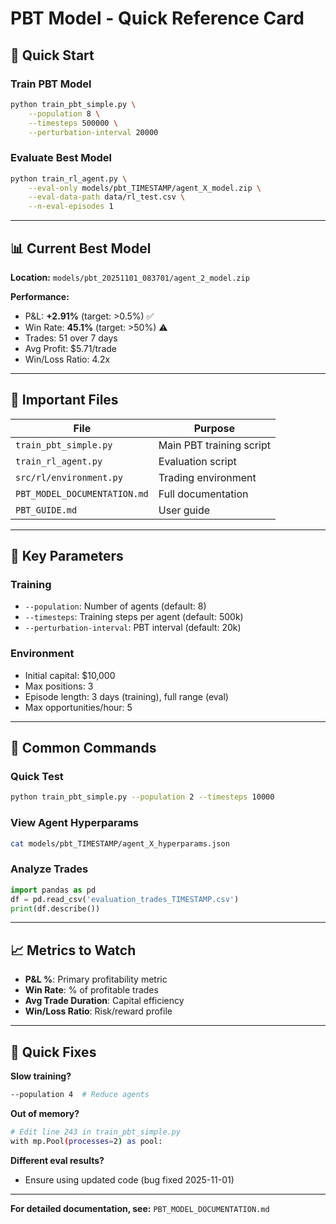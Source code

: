 # PBT Model - Quick Reference Card

## 🚀 Quick Start

### Train PBT Model
```bash
python train_pbt_simple.py \
    --population 8 \
    --timesteps 500000 \
    --perturbation-interval 20000
```

### Evaluate Best Model
```bash
python train_rl_agent.py \
    --eval-only models/pbt_TIMESTAMP/agent_X_model.zip \
    --eval-data-path data/rl_test.csv \
    --n-eval-episodes 1
```

---

## 📊 Current Best Model

**Location:** `models/pbt_20251101_083701/agent_2_model.zip`

**Performance:**
- P&L: **+2.91%** (target: >0.5%) ✅
- Win Rate: **45.1%** (target: >50%) ⚠️
- Trades: 51 over 7 days
- Avg Profit: $5.71/trade
- Win/Loss Ratio: 4.2x

---

## 📁 Important Files

| File | Purpose |
|------|---------|
| `train_pbt_simple.py` | Main PBT training script |
| `train_rl_agent.py` | Evaluation script |
| `src/rl/environment.py` | Trading environment |
| `PBT_MODEL_DOCUMENTATION.md` | Full documentation |
| `PBT_GUIDE.md` | User guide |

---

## 🎯 Key Parameters

### Training
- `--population`: Number of agents (default: 8)
- `--timesteps`: Training steps per agent (default: 500k)
- `--perturbation-interval`: PBT interval (default: 20k)

### Environment
- Initial capital: $10,000
- Max positions: 3
- Episode length: 3 days (training), full range (eval)
- Max opportunities/hour: 5

---

## 🔧 Common Commands

### Quick Test
```bash
python train_pbt_simple.py --population 2 --timesteps 10000
```

### View Agent Hyperparams
```bash
cat models/pbt_TIMESTAMP/agent_X_hyperparams.json
```

### Analyze Trades
```python
import pandas as pd
df = pd.read_csv('evaluation_trades_TIMESTAMP.csv')
print(df.describe())
```

---

## 📈 Metrics to Watch

- **P&L %**: Primary profitability metric
- **Win Rate**: % of profitable trades
- **Avg Trade Duration**: Capital efficiency
- **Win/Loss Ratio**: Risk/reward profile

---

## 🐛 Quick Fixes

**Slow training?**
```bash
--population 4  # Reduce agents
```

**Out of memory?**
```bash
# Edit line 243 in train_pbt_simple.py
with mp.Pool(processes=2) as pool:
```

**Different eval results?**
- Ensure using updated code (bug fixed 2025-11-01)

---

**For detailed documentation, see:** `PBT_MODEL_DOCUMENTATION.md`

